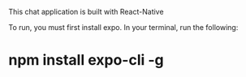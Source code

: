 This chat application is built with React-Native

To run, you must first install expo. In your terminal, run the following:

# **npm install expo-cli -g**

